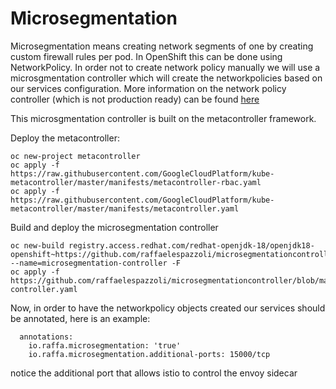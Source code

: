 # Microsegmentation

Microsegmentation means creating network segments of one by creating custom firewall rules per pod.
In OpenShift this can be done using NetworkPolicy.
In order not to create network policy manually we will use a microsgmentation controller which will create the networkpolicies based on our services configuration.
More information on the network policy controller (which is not production ready) can be found [here](https://github.com/raffaelespazzoli/microsegmentationcontroller)

This microsgmentation controller is built on the metacontroller framework.

Deploy the metacontroller:
```
oc new-project metacontroller
oc apply -f https://raw.githubusercontent.com/GoogleCloudPlatform/kube-metacontroller/master/manifests/metacontroller-rbac.yaml
oc apply -f https://raw.githubusercontent.com/GoogleCloudPlatform/kube-metacontroller/master/manifests/metacontroller.yaml
```

Build and deploy the microsegmentation controller
```
oc new-build registry.access.redhat.com/redhat-openjdk-18/openjdk18-openshift~https://github.com/raffaelespazzoli/microsegmentationcontroller --name=microsegmentation-controller -F
oc apply -f https://github.com/raffaelespazzoli/microsegmentationcontroller/blob/master/src/main/kubernetes/microsegmentation-controller.yaml
```

Now, in order to have the networkpolicy objects created our services should be annotated, here is an example:
```
  annotations:
    io.raffa.microsegmentation: 'true'
    io.raffa.microsegmentation.additional-ports: 15000/tcp
```

notice the additional port that allows istio to control the envoy sidecar
    